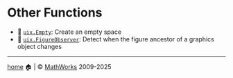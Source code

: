 # Other Functions

* :no_entry_sign: [`uix.Empty`](uixEmpty.md): Create an empty space
* :telescope: [`uix.FigureObserver`](uixFigureObserver): Detect when the figure ancestor of a graphics object changes

___

[home](index.md) :house: | :copyright: [MathWorks](https://www.mathworks.com/services/consulting.html) 2009-2025